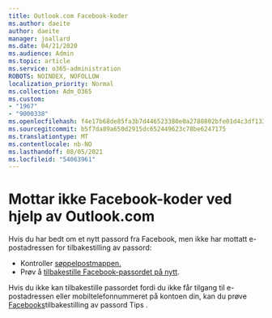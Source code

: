```yaml
---
title: Outlook.com Facebook-koder
ms.author: daeite
author: daeite
manager: joallard
ms.date: 04/21/2020
ms.audience: Admin
ms.topic: article
ms.service: o365-administration
ROBOTS: NOINDEX, NOFOLLOW
localization_priority: Normal
ms.collection: Adm_O365
ms.custom:
- "1967"
- "9000338"
ms.openlocfilehash: f4e17b68de85fa3b7d446523380e0a2780802bfe01d4c3df133f4b7231a0d16c
ms.sourcegitcommit: b5f7da89a650d2915dc652449623c78be6247175
ms.translationtype: MT
ms.contentlocale: nb-NO
ms.lasthandoff: 08/05/2021
ms.locfileid: "54063961"
---
```

# <a name="not-receiving-facebook-codes-using-outlookcom"></a>Mottar ikke Facebook-koder ved hjelp av Outlook.com

Hvis du har bedt om et nytt passord fra Facebook, men ikke har mottatt e-postadressen for tilbakestilling av passord:

- Kontroller [søppelpostmappen.](https://outlook.live.com/mail/junkemail)
- Prøv å [tilbakestille Facebook-passordet på nytt](https://aka.ms/facebook-password-reset).

Hvis du ikke kan tilbakestille passordet fordi du ikke får tilgang til e-postadressen eller mobiltelefonnummeret på kontoen din, kan du prøve [Facebooks](https://aka.ms/facebook-password-help)tilbakestilling av passord Tips .